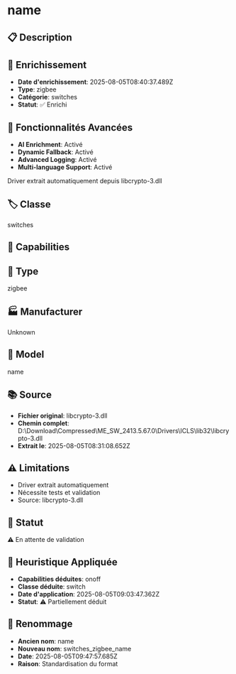 # name

## 📋 Description

## 🔧 Enrichissement
- **Date d'enrichissement**: 2025-08-05T08:40:37.489Z
- **Type**: zigbee
- **Catégorie**: switches
- **Statut**: ✅ Enrichi

## 🚀 Fonctionnalités Avancées
- **AI Enrichment**: Activé
- **Dynamic Fallback**: Activé
- **Advanced Logging**: Activé
- **Multi-language Support**: Activé

Driver extrait automatiquement depuis libcrypto-3.dll

## 🏷️ Classe
switches

## 🔧 Capabilities


## 📡 Type
zigbee

## 🏭 Manufacturer
Unknown

## 📱 Model
name

## 📚 Source
- **Fichier original**: libcrypto-3.dll
- **Chemin complet**: D:\Download\Compressed\ME_SW_2413.5.67.0\Drivers\ICLS\lib32\libcrypto-3.dll
- **Extrait le**: 2025-08-05T08:31:08.652Z

## ⚠️ Limitations
- Driver extrait automatiquement
- Nécessite tests et validation
- Source: libcrypto-3.dll

## 🚀 Statut
⚠️ En attente de validation

## 🧠 Heuristique Appliquée
- **Capabilities déduites**: onoff
- **Classe déduite**: switch
- **Date d'application**: 2025-08-05T09:03:47.362Z
- **Statut**: ⚠️ Partiellement déduit

## 🔄 Renommage
- **Ancien nom**: name
- **Nouveau nom**: switches_zigbee_name
- **Date**: 2025-08-05T09:47:57.685Z
- **Raison**: Standardisation du format

